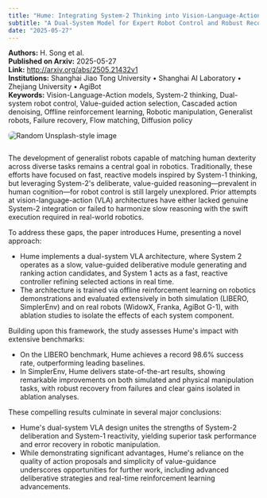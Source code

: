 ```yaml
---
title: "Hume: Integrating System-2 Thinking into Vision-Language-Action Robots"
subtitle: "A Dual-System Model for Expert Robot Control and Robust Recovery"
date: "2025-05-27"
---
```


**Authors:** H. Song et al.<br>
**Published on Arxiv:** 2025-05-27<br>
**Link:** <http://arxiv.org/abs/2505.21432v1><br>
**Institutions:** Shanghai Jiao Tong University • Shanghai AI Laboratory • Zhejiang University • AgiBot<br>
**Keywords:** Vision-Language-Action models, System-2 thinking, Dual-system robot control, Value-guided action selection, Cascaded action denoising, Offline reinforcement learning, Robotic manipulation, Generalist robots, Failure recovery, Flow matching, Diffusion policy

<img src="https://picsum.photos/800/400" alt="Random Unsplash-style image" style="border-radius:8px; margin-bottom:1em;">

<!-- Context -->

The development of generalist robots capable of matching human dexterity across diverse tasks remains a central goal in robotics. Traditionally, these efforts have focused on fast, reactive models inspired by System-1 thinking, but leveraging System-2's deliberate, value-guided reasoning—prevalent in human cognition—for robot control is still largely unexplored. Prior attempts at vision-language-action (VLA) architectures have either lacked genuine System-2 integration or failed to harmonize slow reasoning with the swift execution required in real-world robotics.

To address these gaps, the paper introduces Hume, presenting a novel approach:

- Hume implements a dual-system VLA architecture, where System 2 operates as a slow, value-guided deliberative module generating and ranking action candidates, and System 1 acts as a fast, reactive controller refining selected actions in real time.
- The architecture is trained via offline reinforcement learning on robotics demonstrations and evaluated extensively in both simulation (LIBERO, SimplerEnv) and on real robots (WidowX, Franka, AgiBot G-1), with ablation studies to isolate the effects of each system component.

Building upon this framework, the study assesses Hume's impact with extensive benchmarks:
- On the LIBERO benchmark, Hume achieves a record 98.6% success rate, outperforming leading baselines.
- In SimplerEnv, Hume delivers state-of-the-art results, showing remarkable improvements on both simulated and physical manipulation tasks, with robust recovery from failures and clear gains isolated in ablation analyses.

These compelling results culminate in several major conclusions:
- Hume's dual-system VLA design unites the strengths of System-2 deliberation and System-1 reactivity, yielding superior task performance and error recovery in robotic manipulation.
- While demonstrating significant advantages, Hume's reliance on the quality of action proposals and simplicity of value-guidance underscores opportunities for further work, including advanced deliberative strategies and real-time reinforcement learning advancements.